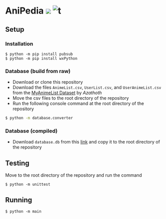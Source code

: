 # AniPedia [![](https://img.shields.io/badge/python-3.9+-blue.svg)](https://www.python.org/downloads/) ![t](https://img.shields.io/badge/status-unstable-red.svg)

## Setup

### Installation
```console
$ python -m pip install pubsub
$ python -m pip install wxPython
```

### Database (build from raw)
- Download or clone this repository
- Download the files `AnimeList.csv`, `UserList.csv`, and `UserAnimeList.csv` from the [MyAnimeList Dataset](https://www.kaggle.com/azathoth42/myanimelist) by *Azathoth*
- Move the csv files to the root directory of the repository
- Run the following console command at the root directory of the repository

```sh
$ python -m database.converter
```

### Database (compiled)
- Download `database.db` from this [link](https://mymailmapuaedu-my.sharepoint.com/:u:/g/personal/cpfornoles_mymail_mapua_edu_ph/EcJ1zt65JBlLobFzxfVljZQBJt4Mbi7wIJa6uGlr15jAFA?e=8oAD4d) and copy it to the root directory of the repository

## Testing
Move to the root directory of the repository and run the command
```console
$ python -m unittest
```

## Running
```console
$ python -m main
```
